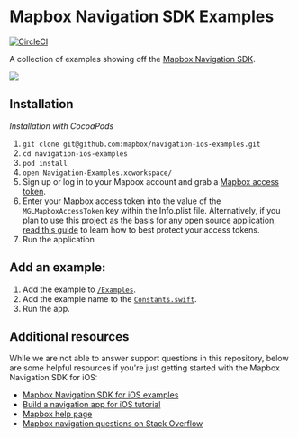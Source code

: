 # Mapbox Navigation SDK Examples

[![CircleCI](https://circleci.com/gh/mapbox/navigation-ios-examples.svg?style=svg)](https://circleci.com/gh/mapbox/navigation-ios-examples)

A collection of examples showing off the [Mapbox Navigation SDK](https://github.com/mapbox/mapbox-navigation-ios).

![](https://user-images.githubusercontent.com/1058624/34502971-fac695b4-efca-11e7-9eb1-426f38bd89bf.gif)


## Installation

_Installation with CocoaPods_ 

1. `git clone git@github.com:mapbox/navigation-ios-examples.git`
1. `cd navigation-ios-examples`
1. `pod install`
1. `open Navigation-Examples.xcworkspace/`
1. Sign up or log in to your Mapbox account and grab a [Mapbox access token](https://www.mapbox.com/help/define-access-token/).
1. Enter your Mapbox access token into the value of the `MGLMapboxAccessToken` key within the Info.plist file. Alternatively, if you plan to use this project as the basis for any open source application, [read this guide](https://www.mapbox.com/help/ios-private-access-token/) to learn how to best protect your access tokens.
1. Run the application

## Add an example:

1. Add the example to [`/Examples`](https://github.com/mapbox/navigation-ios-examples/tree/master/Navigation-Examples/Examples).
1. Add the example name to the [`Constants.swift`](https://github.com/mapbox/navigation-ios-examples/blob/master/Navigation-Examples/Constants.swift).
1. Run the app.

## Additional resources

While we are not able to answer support questions in this repository, below are some helpful resources if you're just getting started with the Mapbox Navigation SDK for iOS: 

- [Mapbox Navigation SDK for iOS examples](https://www.mapbox.com/ios-sdk/navigation/examples/)
- [Build a navigation app for iOS tutorial](https://www.mapbox.com/help/ios-navigation-sdk/)
- [Mapbox help page](https://www.mapbox.com/help/)
- [Mapbox navigation questions on Stack Overflow](http://stackoverflow.com/questions/tagged/mapbox+ios+navigation)
